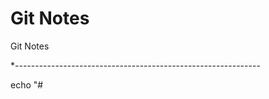 # Git Notes
Git Notes


*-------------------------------------------------------------

echo "# <Title>" >> README.md

git init

git add README.md

git commit -m "Initial commit"

git branch -M main

git remote add origin

git push -u origin main

*-------------------------------------------------------------

git remote add origin

git branch -M main

git push -u origin main

git pull origin main --allow-unrelated-histories

*-------------------------------------------------------------
